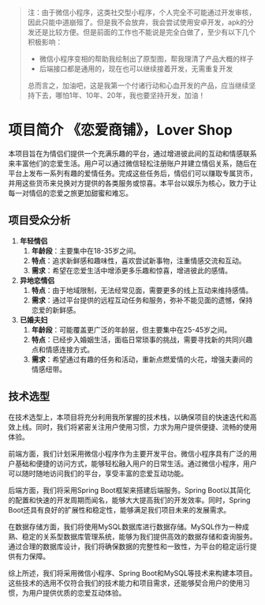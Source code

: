 > 注：由于微信小程序，这类社交型小程序，个人完全不可能通过开发审核，因此只能中道崩殂了。但是我不会放弃，我会尝试使用安卓开发，apk的分发还是比较方便。但是前面的工作也不能说是完全白做了，至少有以下几个积极影响：
>
> - 微信小程序变相的帮助我绘制出了原型图，帮我理清了产品大概的样子
> - 后端接口都是通用的，现在也可以继续接着开发，无需重复开发
>
> 总而言之，加油吧，这是我第一个付诸行动和心血开发的产品，应当继续坚持下去，哪怕1年、10年、20年，我也要坚持开发，加油！

# 项目简介 《恋爱商铺》，Lover Shop

本项目旨在为情侣们提供一个充满乐趣的平台，通过增进彼此间的互动和情感联系来丰富他们的恋爱生活。用户可以通过微信轻松注册账户并建立情侣关系，随后在平台上发布一系列有趣的爱情任务。完成这些任务后，情侣们可以赚取专属货币，并用这些货币来兑换对方提供的各类服务或惊喜。本平台以娱乐为核心，致力于让每一对情侣的恋爱之旅更加甜蜜和难忘。

## 项目受众分析

1. **年轻情侣**
    1. **年龄段**：主要集中在18-35岁之间。
    2. **特点**：追求新鲜感和趣味性，喜欢尝试新事物，注重情感交流和互动。
    3. **需求**：希望在恋爱生活中增添更多乐趣和惊喜，增进彼此的感情。
2. **异地恋情侣**
    1. **特点**：由于地域限制，无法经常见面，需要更多的线上互动来维持感情。
    2. **需求**：通过平台提供的远程互动任务和服务，弥补不能见面的遗憾，保持恋爱的新鲜感。
3. **已婚夫妇**
    1. **年龄段**：可能覆盖更广泛的年龄层，但主要集中在25-45岁之间。
    2. **特点**：已经步入婚姻生活，面临日常琐事的挑战，需要寻找新的共同兴趣点和情感连接方式。
    3. **需求**：希望通过有趣的任务和活动，重新点燃爱情的火花，增强夫妻间的情感纽带。

## 技术选型

在技术选型上，本项目将充分利用我所掌握的技术栈，以确保项目的快速迭代和高效上线。同时，我们将紧密关注用户使用习惯，力求为用户提供便捷、流畅的使用体验。

前端方面，我们计划采用微信小程序作为主要开发平台。微信小程序具有广泛的用户基础和便捷的访问方式，能够轻松融入用户的日常生活。通过微信小程序，用户可以随时随地访问我们的平台，享受丰富的恋爱互动功能。

后端方面，我们将采用Spring Boot框架来搭建后端服务。Spring Boot以其简化的配置和快速的开发周期而闻名，能够大大提高我们的开发效率。同时，Spring Boot还具有良好的扩展性和稳定性，能够满足我们项目未来的发展需求。

在数据存储方面，我们将使用MySQL数据库进行数据存储。MySQL作为一种成熟、稳定的关系型数据库管理系统，能够为我们提供高效的数据存储和查询服务。通过合理的数据库设计，我们将确保数据的完整性和一致性，为平台的稳定运行提供有力保障。

综上所述，我们将采用微信小程序、Spring Boot和MySQL等技术来构建本项目。这些技术的选用不仅符合我们的技术能力和项目需求，还能够契合用户的使用习惯，为用户提供优质的恋爱互动体验。

